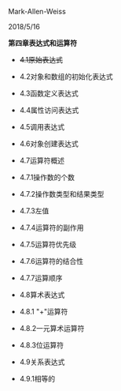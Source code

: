 Mark-Allen-Weiss

2018/5/16

**第四章表达式和运算符**

- ~~4.1原始表达式~~

- 4.2对象和数组的初始化表达式

- 4.3函数定义表达式

- 4.4属性访问表达式

- 4.5调用表达式

- 4.6对象创建表达式

- 4.7运算符概述

- 4.7.1操作数的个数

-  4.7.2操作数类型和结果类型

-  4.7.3左值

-  4.7.4运算符的副作用

-  4.7.5运算符优先级

-  4.7.6运算符的结合性

-  4.7.7运算顺序

-  4.8算术表达式

-  4.8.1 "+"运算符

-  4.8.2一元算术运算符

-  4.8.3位运算符

- 4.9关系表达式

-  4.9.1相等的

